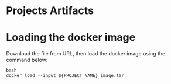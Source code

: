 # Projects Artifacts

# Loading the docker image

Download the file from URL, then load the docker image using the command below:

```
bash
docker load --input ${PROJECT_NAME}_image.tar
```
